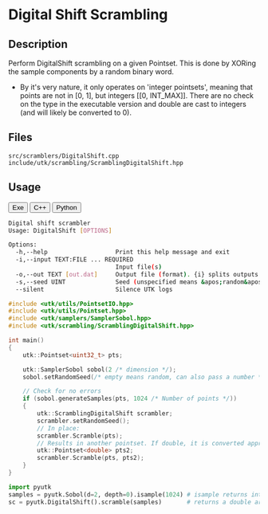 # Digital Shift Scrambling 

## Description 

Perform DigitalShift scrambling on a given Pointset. This is done by XORing the sample components by a random binary word.

* By it's very nature, it only operates on 'integer pointsets', meaning that
points are not in [0, 1], but integers [[0, INT_MAX]]. There are no check on 
the type in the executable version and double are cast to integers (and will likely be converted to 0).

## Files

```
src/scramblers/DigitalShift.cpp  
include/utk/scrambling/ScramblingDigitalShift.hpp
```

## Usage

<button class="tablink exebutton" onclick="openCode('exe', this)" markdown="1">Exe</button> 
<button class="tablink cppbutton" onclick="openCode('cpp', this)" markdown="1">C++</button> 
<button class="tablink pybutton" onclick="openCode('py', this)" markdown="1">Python</button> 
<br/>
  

<div class="exe tabcontent">

```bash
Digital shift scrambler
Usage: DigitalShift [OPTIONS]

Options:
  -h,--help                   Print this help message and exit
  -i,--input TEXT:FILE ... REQUIRED
                              Input file(s)
  -o,--out TEXT [out.dat]     Output file (format). {i} splits outputs in multiple files and token is replaced by index.
  -s,--seed UINT              Seed (unspecified means &apos;random&apos;)
  --silent                    Silence UTK logs
```

</div>

<div class="cpp tabcontent">

```  cpp
#include <utk/utils/PointsetIO.hpp>
#include <utk/utils/Pointset.hpp>
#include <utk/samplers/SamplerSobol.hpp>
#include <utk/scrambling/ScramblingDigitalShift.hpp>

int main()
{
    utk::Pointset<uint32_t> pts;

    utk::SamplerSobol sobol(2 /* dimension */);
    sobol.setRandomSeed(/* empty means random, can also pass a number */);

    // Check for no errors
    if (sobol.generateSamples(pts, 1024 /* Number of points */))
    {
        utk::ScramblingDigitalShift scrambler;
        scrambler.setRandomSeed();
        // In place:
        scrambler.Scramble(pts);
        // Results in another pointset. If double, it is converted appropriatly
        utk::Pointset<double> pts2;
        scrambler.Scramble(pts, pts2);        
    }
}
```  

</div>

<div class="py tabcontent">

``` python
import pyutk
samples = pyutk.Sobol(d=2, depth=0).isample(1024) # isample returns integers
sc = pyutk.DigitalShift().scramble(samples)       # returns a double array
```  

</div>